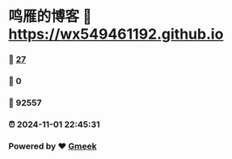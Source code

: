 # 鸣雁的博客 :link: https://wx549461192.github.io 
### :page_facing_up: [27](https://wx549461192.github.io/tag.html) 
### :speech_balloon: 0 
### :hibiscus: 92557 
### :alarm_clock: 2024-11-01 22:45:31 
### Powered by :heart: [Gmeek](https://github.com/Meekdai/Gmeek)
